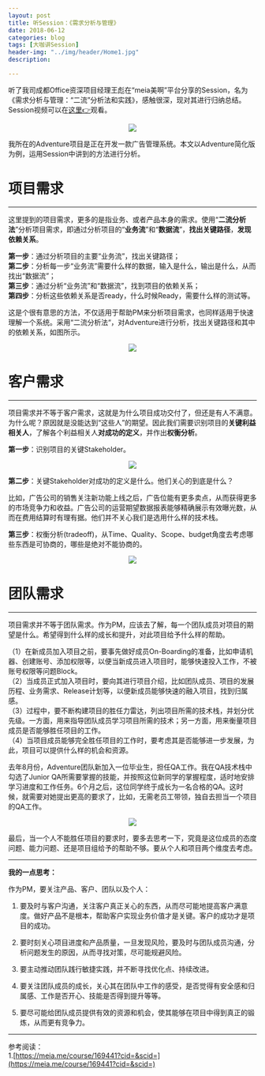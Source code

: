 ```yaml
---
layout: post
title: 听Session：《需求分析与管理》
date: 2018-06-12
categories: blog
tags: [大咖讲Session]
header-img: "../img/header/Home1.jpg"
description: 

---
```

听了我司成都Office资深项目经理王彪在“meia美啊”平台分享的Session，名为《需求分析与管理：“二流”分析法和实践》，感触很深，现对其进行归纳总结。Session视频可以在[这里👉](https://meia.me/course/169441?cid=&scid=)观看。

<center>
    <p><img src="{{site.baseurl }}/img/session/image007.jpg" align="center"></p>
</center>


我所在的Adventure项目是正在开发一款广告管理系统。本文以Adventure简化版为例，运用Session中讲到的方法进行分析。

# 项目需求

---

这里提到的项目需求，更多的是指业务、或者产品本身的需求。使用“**二流分析法**”分析项目需求，即通过分析项目的“**业务流**”和“**数据流**”，**找出关键路径**，**发现依赖关系**。

**第一步**：通过分析项目的主要“业务流”，找出关键路径；<br>
**第二步**：分析每一步“业务流”需要什么样的数据，输入是什么，输出是什么，从而找出“数据流”；<br>
**第三步**：通过分析“业务流”和“数据流”，找到项目的依赖关系；<br>
**第四步**：分析这些依赖关系是否ready，什么时候Ready，需要什么样的测试等。<br>

这是个很有意思的方法，不仅适用于帮助PM来分析项目需求，也同样适用于快速理解一个系统。采用“二流分析法“，对Adventure进行分析，找出关键路径和其中的依赖关系，如图所示。

<center>
    <p><img src="{{site.baseurl }}/img/session/image008.jpg" align="center"></p>
</center>

# 客户需求

---
项目需求并不等于客户需求，这就是为什么项目成功交付了，但还是有人不满意。为什么呢？原因就是没能达到“这些人”的期望。因此我们需要识别项目的**关键利益相关人**，了解各个利益相关人**对成功的定义**，并作出**权衡分析**。

**第一步**：识别项目的关键Stakeholder。<br>

<center>
    <p><img src="{{site.baseurl }}/img/session/image009.jpg" align="center"></p>
</center>

**第二步**：关键Stakeholder对成功的定义是什么。他们关心的到底是什么？<br>

比如，广告公司的销售关注新功能上线之后，广告位能有更多卖点，从而获得更多的市场竞争力和收益。广告公司的运营期望数据报表能够精确展示有效曝光数，从而在费用结算时有理有据。他们并不关心我们是选用什么样的技术栈。

**第三步**：权衡分析(tradeoff)，从Time、Quality、Scope、budget角度去考虑哪些东西是可协商的，哪些是绝对不能协商的。<br>

<center>
    <p><img src="{{site.baseurl }}/img/session/image010.jpg" align="center"></p>
</center>



# 团队需求

---

项目需求并不等于团队需求。作为PM，应该去了解，每一个团队成员对项目的期望是什么。希望得到什么样的成长和提升，对此项目给予什么样的帮助。

（1）在新成员加入项目之前，要事先做好成员On-Boarding的准备，比如申请机器、创建账号、添加权限等，以便当新成员进入项目时，能够快速投入工作，不被账号权限等问题Block。<br>
（2）当成员正式加入项目时，要向其进行项目介绍，比如团队成员、项目的发展历程、业务需求、Release计划等，以便新成员能够快速的融入项目，找到归属感。<br>
（3）过程中，要不断构建项目的胜任力雷达，列出项目所需的技术栈，并划分优先级。一方面，用来指导团队成员学习项目所需的技术；另一方面，用来衡量项目成员是否能够胜任项目的工作。<br>
（4）当项目成员能够完全胜任项目的工作时，要考虑其是否能够进一步发展，为此，项目可以提供什么样的机会和资源。<br>

去年8月份，Adventure团队新加入一位毕业生，担任QA工作。我在QA技术栈中勾选了Junior QA所需要掌握的技能，并按照这位新同学的掌握程度，适时地安排学习进度和工作任务。6个月之后，这位同学终于成长为一名合格的QA。这时候，就需要对她提出更高的要求了，比如，无需老员工带领，独自去担当一个项目的QA工作。

<center>
    <p><img src="{{site.baseurl }}/img/session/image011.jpg" align="center"></p>
</center>



最后，当一个人不能胜任项目的要求时，要多去思考一下，究竟是这位成员的态度问题、能力问题、还是项目组给予的帮助不够。要从个人和项目两个维度去考虑。

---


**我的一点思考：**

作为PM，要关注产品、客户、团队以及个人：

1. 要及时与客户沟通，关注客户真正关心的东西，从而尽可能地提高客户满意度。做好产品不是根本，帮助客户实现业务价值才是关键。客户的成功才是项目的成功。

2. 要时刻关心项目进度和产品质量，一旦发现风险，要及时与团队成员沟通，分析问题发生的原因，从而寻找对策，尽可能规避风险。

3. 要主动推动团队践行敏捷实践，并不断寻找优化点、持续改进。

4. 要关注团队成员的成长，关心其在团队中工作的感受，是否觉得有安全感和归属感、工作是否开心、技能是否得到提升等等。

5. 要尽可能给团队成员提供有效的资源和机会，使其能够在项目中得到真正的锻炼，从而更有竞争力。


---
参考阅读：<br>
1.[https://meia.me/course/169441?cid=&scid=](https://meia.me/course/169441?cid=&scid=)<br>
